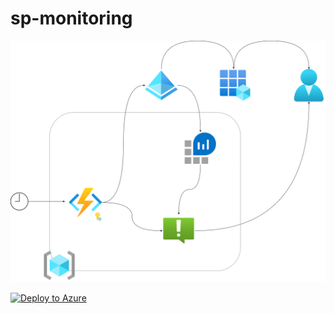 # sp-monitoring

![alt](./diagram.png)


[![Deploy to Azure](https://aka.ms/deploytoazurebutton)](https://portal.azure.com/#create/Microsoft.Template/uri/https%3A%2F%2Fraw.githubusercontent.com%2Fkwiecek%2Fsp-monitoring%2Fmain%2FdeploySpMonitoringSub.json)


<!-- 
$url = "https://raw.githubusercontent.com/kwiecek/sp-monitoring/main/deploySpMonitoringSub.json?token=ANT6EFHHIXZYT6R3Y3PYEKDBXSOZO"
[uri]::EscapeDataString($url) -->